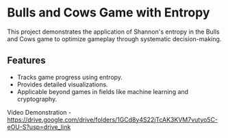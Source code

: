 # Bulls and Cows Game with Entropy
This project demonstrates the application of Shannon's entropy in the Bulls and Cows game to optimize gameplay through systematic decision-making.
## Features
- Tracks game progress using entropy.
- Provides detailed visualizations.
- Applicable beyond games in fields like machine learning and cryptography.

Video Demonstration - https://drive.google.com/drive/folders/1GCd8y4S22jTcAK3KVM7vutyo5C-eOU-S?usp=drive_link
